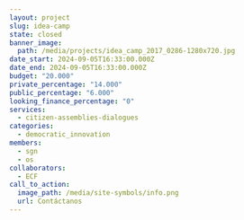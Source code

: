```yaml
---
layout: project
slug: idea-camp
state: closed
banner_image:
  path: /media/projects/idea_camp_2017_0286-1280x720.jpg
date_start: 2024-09-05T16:33:00.000Z
date_end: 2024-09-05T16:33:00.000Z
budget: "20.000"
private_percentage: "14.000"
public_percentage: "6.000"
looking_finance_percentage: "0"
services:
  - citizen-assemblies-dialogues
categories:
  - democratic_innovation
members:
  - sgn
  - os
collaborators:
  - ECF
call_to_action:
  image_path: /media/site-symbols/info.png
  url: Contáctanos
---
```

